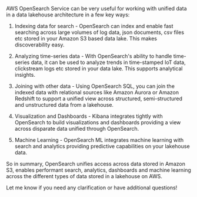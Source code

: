AWS OpenSearch Service can be very useful for working with unified data in a data lakehouse architecture in a few key ways:

1. Indexing data for search - OpenSearch can index and enable fast searching across large volumes of log data, json documents, csv files etc stored in your Amazon S3 based data lake. This makes discoverability easy.

2. Analyzing time-series data - With OpenSearch's ability to handle time-series data, it can be used to analyze trends in time-stamped IoT data, clickstream logs etc stored in your data lake. This supports analytical insights. 

3) Joining with other data - Using OpenSearch SQL, you can join the indexed data with relational sources like Amazon Aurora or Amazon Redshift to support a unified view across structured, semi-structured and unstructured data from a lakehouse.

4) Visualization and Dashboards - Kibana integrates tightly with OpenSearch to build visualizations and dashboards providing a view across disparate data unified through OpenSearch. 

5) Machine Learning - OpenSearch ML integrates machine learning with search and analytics providing predictive capabilities on your lakehouse data.

So in summary, OpenSearch unifies access across data stored in Amazon S3, enables performant search, analytics, dashboards and machine learning across the different types of data stored in a lakehouse on AWS.

Let me know if you need any clarification or have additional questions!
